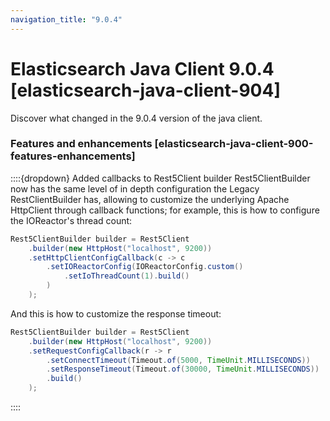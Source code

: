 ```yaml
---
navigation_title: "9.0.4"
---
```

# Elasticsearch Java Client 9.0.4 [elasticsearch-java-client-904]

Discover what changed in the 9.0.4 version of the java client. 

### Features and enhancements [elasticsearch-java-client-900-features-enhancements]

::::{dropdown} Added callbacks to Rest5Client builder
Rest5ClientBuilder now has the same level of in depth configuration the Legacy RestClientBuilder has, allowing to customize the underlying Apache HttpClient through callback functions; for example, this is how to configure the IOReactor's thread count:
```java
Rest5ClientBuilder builder = Rest5Client
    .builder(new HttpHost("localhost", 9200))
    .setHttpClientConfigCallback(c -> c
        .setIOReactorConfig(IOReactorConfig.custom()
            .setIoThreadCount(1).build()
        )
    );
```
And this is how to customize the response timeout:
```java
Rest5ClientBuilder builder = Rest5Client
    .builder(new HttpHost("localhost", 9200))
    .setRequestConfigCallback(r -> r
        .setConnectTimeout(Timeout.of(5000, TimeUnit.MILLISECONDS))
        .setResponseTimeout(Timeout.of(30000, TimeUnit.MILLISECONDS))
        .build()
    );
```
::::
